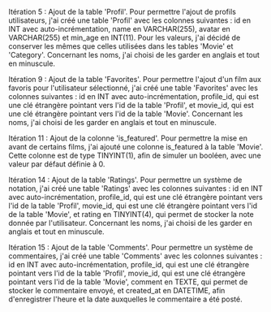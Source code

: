 Itération 5 : Ajout de la table 'Profil'. 
Pour permettre l'ajout de profils utilisateurs, j'ai créé une table 'Profil' avec les colonnes suivantes : id en INT avec auto-incrémentation, name en VARCHAR(255), avatar en VARCHAR(255) et min_age en INT(11). Pour les valeurs, j'ai décidé de conserver les mêmes que celles utilisées dans les tables 'Movie' et 'Category'. Concernant les noms, j'ai choisi de les garder en anglais et tout en minuscule.

Itération 9 : Ajout de la table 'Favorites'. 
Pour permettre l'ajout d'un film aux favoris pour l'utilisateur sélectionné, j'ai créé une table 'Favorites' avec les colonnes suivantes : id en INT avec auto-incrémentation, profile_id, qui est une clé étrangère pointant vers l'id de la table 'Profil', et movie_id, qui est une clé étrangère pointant vers l'id de la table 'Movie'. Concernant les noms, j'ai choisi de les garder en anglais et tout en minuscule.

Itération 11 : Ajout de la colonne 'is_featured'. 
Pour permettre la mise en avant de certains films, j'ai ajouté une colonne is_featured à la table 'Movie'. Cette colonne est de type TINYINT(1), afin de simuler un booléen, avec une valeur par défaut définie à 0.

Itération 14 : Ajout de la table 'Ratings'. 
Pour permettre un système de notation, j'ai créé une table 'Ratings' avec les colonnes suivantes : id en INT avec auto-incrémentation, profile_id, qui est une clé étrangère pointant vers l'id de la table 'Profil', movie_id, qui est une clé étrangère pointant vers l'id de la table 'Movie', et rating en TINYINT(4), qui permet de stocker la note donnée par l'utilisateur. Concernant les noms, j'ai choisi de les garder en anglais et tout en minuscule.

Itération 15 : Ajout de la table 'Comments'. 
Pour permettre un système de commentaires, j'ai créé une table 'Comments' avec les colonnes suivantes : id en INT avec auto-incrémentation, profile_id, qui est une clé étrangère pointant vers l'id de la table 'Profil', movie_id, qui est une clé étrangère pointant vers l'id de la table 'Movie', comment en TEXTE, qui permet de stocker le commentaire envoyé, et created_at en DATETIME, afin d'enregistrer l'heure et la date auxquelles le commentaire a été posté.